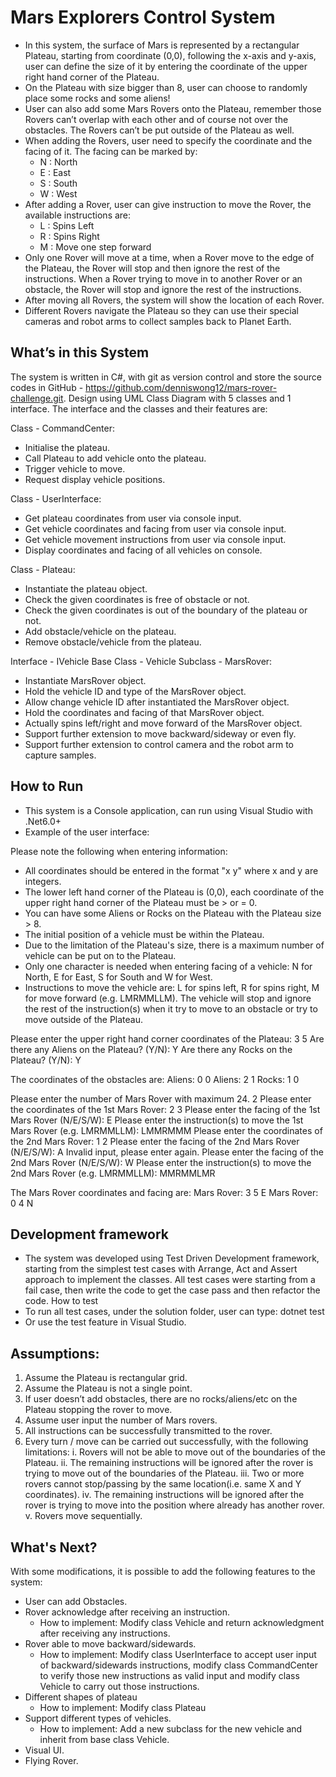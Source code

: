 # Mars Explorers Control System

- In this system, the surface of Mars is represented by a rectangular Plateau, starting from coordinate (0,0), following the x-axis and y-axis, user can define the size of it by entering the coordinate of the upper right hand corner of the Plateau.
- On the Plateau with size bigger than 8, user can choose to randomly place some rocks and some aliens!
- User can also add some Mars Rovers onto the Plateau, remember those Rovers can’t overlap with each other and of course not over the obstacles. The Rovers can’t be put outside of the Plateau as well.
- When adding the Rovers, user need to specify the coordinate and the facing of it. The facing can be marked by:
    - N : North
    - E : East
    - S : South
    - W : West
- After adding a Rover, user can give instruction to move the Rover, the available instructions are:
    - L : Spins Left
    - R : Spins Right
    - M : Move one step forward
- Only one Rover will move at a time, when a Rover move to the edge of the Plateau, the Rover will stop and then ignore the rest of the instructions. When a Rover trying to move in to another Rover or an obstacle, the Rover will stop and ignore the rest of the instructions.
- After moving all Rovers, the system will show the location of each Rover.
- Different Rovers navigate the Plateau so they can use their special cameras and robot arms to collect samples back to Planet Earth.

## What’s in this System

The system is written in C#, with git as version control and store the source codes in GitHub - https://github.com/denniswong12/mars-rover-challenge.git. Design using UML Class Diagram with 5 classes and 1 interface. The interface and the classes and their features are:

Class - CommandCenter:
- Initialise the plateau.
- Call Plateau to add vehicle onto the plateau.
- Trigger vehicle to move.
- Request display vehicle positions.

Class - UserInterface:
- Get plateau coordinates from user via console input.
- Get vehicle coordinates and facing from user via console input.
- Get vehicle movement instructions from user via console input.
- Display coordinates and facing of all vehicles on console.

Class - Plateau:
- Instantiate the plateau object.
- Check the given coordinates is free of obstacle or not.
- Check the given coordinates is out of the boundary of the plateau or not.
- Add obstacle/vehicle on the plateau.
- Remove obstacle/vehicle from the plateau.

Interface - IVehicle
Base Class - Vehicle 
Subclass - MarsRover:
- Instantiate MarsRover object.
- Hold the vehicle ID and type of the MarsRover object.
- Allow change vehicle ID after instantiated the MarsRover object.
- Hold the coordinates and facing of that MarsRover object.
- Actually spins left/right and move forward of the MarsRover object.
- Support further extension to move backward/sideway or even fly.
- Support further extension to control camera and the robot arm to capture samples.


## How to Run

- This system is a Console application, can run using Visual Studio with .Net6.0+
- Example of the user interface:

Please note the following when entering information:
- All coordinates should be entered in the format "x y" where x and y are integers.
- The lower left hand corner of the Plateau is (0,0), each coordinate of the upper right hand corner of the Plateau must be > or = 0.
- You can have some Aliens or Rocks on the Plateau with the Plateau size > 8.
- The initial position of a vehicle must be within the Plateau.
- Due to the limitation of the Plateau's size, there is a maximum number of vehicle can be put on to the Plateau.
- Only one character is needed when entering facing of a vehicle: N for North, E for East, S for South and W for West.
- Instructions to move the vehicle are: L for spins left, R for spins right, M for move forward  (e.g. LMRMMLLM).
  The vehicle will stop and ignore the rest of the instruction(s) when it try to move to an obstacle or try to move outside of the Plateau.

Please enter the upper right hand corner coordinates of the Plateau:
3 5
Are there any Aliens on the Plateau? (Y/N):
Y
Are there any Rocks on the Plateau? (Y/N):
Y

The coordinates of the obstacles are:
Aliens: 0 0
Aliens: 2 1
Rocks: 1 0

Please enter the number of Mars Rover with maximum 24.
2
Please enter the coordinates of the 1st Mars Rover:
2 3
Please enter the facing of the 1st Mars Rover (N/E/S/W):
E
Please enter the instruction(s) to move the 1st Mars Rover (e.g. LMRMMLLM):
LMMRMMM
Please enter the coordinates of the 2nd Mars Rover:
1 2
Please enter the facing of the 2nd Mars Rover (N/E/S/W):
A
Invalid input, please enter again.
Please enter the facing of the 2nd Mars Rover (N/E/S/W):
W
Please enter the instruction(s) to move the 2nd Mars Rover (e.g. LMRMMLLM):
MMRMMLMR

The Mars Rover coordinates and facing are:
Mars Rover: 3 5 E
Mars Rover: 0 4 N

## Development framework
- The system was developed using Test Driven Development framework, starting from the simplest test cases with Arrange, Act and Assert approach to implement the classes. All test cases were starting from a fail case, then write the code to get the case pass and then refactor the code.
How to test
- To run all test cases, under the solution folder, user can type: dotnet test
- Or use the test feature in Visual Studio.

## Assumptions:
1. Assume the Plateau is rectangular grid.
2. Assume the Plateau is not a single point. 
3. If user doesn’t add obstacles, there are no rocks/aliens/etc on the Plateau stopping the rover to move.
4. Assume user input the number of Mars rovers.
5. All instructions can be successfully transmitted to the rover.
6. Every turn / move can be carried out successfully, with the following limitations:
    i. Rovers will not be able to move out of the boundaries of the Plateau.
    ii. The remaining instructions will be ignored after the rover is trying to move out of the boundaries of the Plateau.
    iii. Two or more rovers cannot stop/passing by the same location(i.e. same X and Y coordinates).
    iv. The remaining instructions will be ignored after the rover is trying to move into the position where already has another rover.
    v. Rovers move sequentially.

## What's Next?

With some modifications, it is possible to add the following features to the system:
- User can add Obstacles.
- Rover acknowledge after receiving an instruction.
    - How to implement: Modify class Vehicle and return acknowledgment after receiving any instructions.
- Rover able to move backward/sidewards.
    - How to implement: Modify class UserInterface to accept user input of backward/sidewards instructions, modify class CommandCenter to verify those new instructions as valid input and modify class Vehicle to carry out those instructions.
- Different shapes of plateau
    - How to implement: Modify class Plateau 
- Support different types of vehicles.
    - How to implement: Add a new subclass for the new vehicle and inherit from base class Vehicle. 
- Visual UI.
- Flying Rover.
